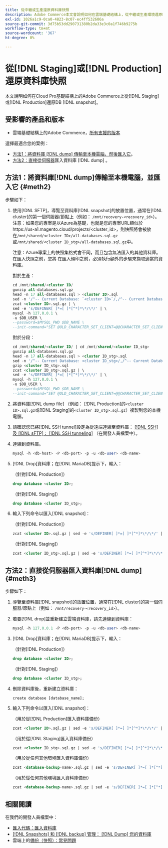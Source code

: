 ```yaml
---
title: 從中繼或生產還原資料庫快照
description: Adobe Commerce本文會說明如何在雲端基礎結構上，從中繼或生產環境還原DB快照。
exl-id: 1026a1c9-0ca0-4823-8c07-ec4ff532606a
source-git-commit: 3d75b53dd290731380b2da33e3c0a1f746b9275b
workflow-type: tm+mt
source-wordcount: '367'
ht-degree: 0%

---
```


# 從[!DNL Staging]或[!DNL Production]還原資料庫快照

本文說明如何在Cloud Pro基礎結構上的Adobe Commerce上從[!DNL Staging]或[!DNL Production]還原DB [!DNL snapshot]。

## 受影響的產品和版本

* 雲端基礎結構上的Adobe Commerce，[所有支援的版本](https://magento.com/sites/default/files/magento-software-lifecycle-policy.pdf)

選擇最適合您的案例：

* [方法1：將資料庫 [!DNL dump] 傳輸至本機電腦，然後匯入它](#meth2)。
* [方法2：直接從伺服器](#meth3)匯入資料庫 [!DNL dump] 。

## 方法1：將資料庫[!DNL dump]傳輸至本機電腦，並匯入它 {#meth2}

步驟如下：

1. 使用[!DNL SFTP]，導覽至資料庫[!DNL snapshot]的放置位置，通常在[!DNL cluster]的第一個伺服器/節點上（例如： `/mnt/recovery-<recovery_id>`）。 注意：如果您的專案是以Azure為基礎，也就是您的專案URL類似於https://us-a1.magento.cloud/projects/&lt;cluster_id>，則快照將會被放在`/mnt/shared/<cluster ID>/all-databases.sql.gz`或`/mnt/shared/<cluster ID_stg>/all-databases.sql.gz`中。

   注意：Azure專案上的快照集格式會不同，而且包含無法匯入的其他資料庫。 在匯入快照之前，您將     在匯入傾印之前，必須執行額外的步驟來擷取適當的資料庫。

   對於生產：

   ```sql
   cd /mnt/shared/<cluster ID/
   gunzip all-databases.sql.gz 
   head -n 17 all-databases.sql > <cluster ID>.sql 
   sed -n '/^-- Current Database: `<cluster ID>`/,/^-- Current Database: `/p' all-databases.sql >> <cluster ID>.sql gzip <cluster ID>.sql
   zcat <cluster ID>.sql.gz | \
   sed -e 's/DEFINER[ ]*=[ ]*[^*]*\*/\*/' | \
   mysql -h 127.0.0.1 \
   -u $DB_USER \
   --password=$MYSQL_PWD $DB_NAME \
   --init-command="SET @OLD_CHARACTER_SET_CLIENT=@@CHARACTER_SET_CLIENT ;SET @OLD_CHARACTER_SET_RESULTS=@@CHARACTER_SET_RESULTS ;SET @OLD_COLLATION_CONNECTION=@@COLLATION_CONNECTION ;SET NAMES utf8 ;SET @OLD_TIME_ZONE=@@TIME_ZONE ;SET TIME_ZONE='+00:00' ;SET @OLD_UNIQUE_CHECKS=@@UNIQUE_CHECKS, UNIQUE_CHECKS=0 ;SET @OLD_FOREIGN_KEY_CHECKS=@@FOREIGN_KEY_CHECKS, FOREIGN_KEY_CHECKS=0 ;SET @OLD_SQL_MODE=@@SQL_MODE, SQL_MODE='NO_AUTO_VALUE_ON_ZERO' ;SET @OLD_SQL_NOTES=@@SQL_NOTES, SQL_NOTES=0;"
   ```

   對於分段：

   ```sql
   cd /mnt/shared/<cluster ID/ | cd /mnt/shared/<cluster ID_stg>
   gunzip all-databases.sql.gz 
   head -n 17 all-databases.sql > <cluster ID_stg>.sql
   sed -n '/^-- Current Database: <cluster ID_stg>/,/^-- Current Database: `/p' all-databases.sql >> <cluster ID_stg>.sql 
   gzip <cluster ID_stg>.sql  
   zcat <cluster ID_stg>.sql.gz | \
   sed -e 's/DEFINER[ ]*=[ ]*[^*]*\*/\*/' | \
   mysql -h 127.0.0.1 \
   -u $DB_USER \
   --password=$MYSQL_PWD $DB_NAME \
   --init-command="SET @OLD_CHARACTER_SET_CLIENT=@@CHARACTER_SET_CLIENT ;SET @OLD_CHARACTER_SET_RESULTS=@@CHARACTER_SET_RESULTS ;SET @OLD_COLLATION_CONNECTION=@@COLLATION_CONNECTION ;SET NAMES utf8 ;SET @OLD_TIME_ZONE=@@TIME_ZONE ;SET TIME_ZONE='+00:00' ;SET @OLD_UNIQUE_CHECKS=@@UNIQUE_CHECKS, UNIQUE_CHECKS=0 ;SET @OLD_FOREIGN_KEY_CHECKS=@@FOREIGN_KEY_CHECKS, FOREIGN_KEY_CHECKS=0 ;SET @OLD_SQL_MODE=@@SQL_MODE, SQL_MODE='NO_AUTO_VALUE_ON_ZERO' ;SET @OLD_SQL_NOTES=@@SQL_NOTES, SQL_NOTES=0;"
   ```

1. 將資料庫[!DNL dump file] （例如： [!DNL Production]的`<cluster ID>.sql.gz`或[!DNL Staging]的`<cluster ID_stg>.sql.gz`）複製到您的本機電腦。
1. 請確認您已將[!DNL SSH tunnel]設定為從遠端連線至資料庫： [[!DNL SSH] 及 [!DNL sFTP]： [!DNL SSH tunneling]](https://experienceleague.adobe.com/zh-hant/docs/commerce-cloud-service/user-guide/develop/secure-connections#env-start-tunn) （在開發人員檔案中）。
1. 連線到資料庫。

   ```sql
   mysql -h <db-host> -P <db-port> -p -u <db-user> <db-name>
   ```

1. [!DNL Drop]資料庫；在[!DNL MariaDB]提示下，輸入：

   （針對[!DNL Production]）

   ```sql
   drop database <cluster ID>;
   ```

   （針對[!DNL Staging]）

   ```sql
   drop database <cluster ID_stg>;
   ```

1. 輸入下列命令以匯入[!DNL snapshot]：

   （針對[!DNL Production]）

   ```sql
   zcat <cluster ID>.sql.gz | sed -e 's/DEFINER[ ]*=[ ]*[^*]*\*/\*/' | mysql -h 127.0.0.1 -P <db-port> -p -u   <db-user> <db-name>
   ```

   （針對[!DNL Staging]）

   ```sql
   zcat <cluster ID_stg>.sql.gz | sed -e 's/DEFINER[ ]*=[ ]*[^*]*\*/\*/' | mysql -h 127.0.0.1 -P <db-port> -p -u   <db-user> <db-name>
   ```

## 方法2：直接從伺服器匯入資料庫[!DNL dump] {#meth3}

步驟如下：

1. 導覽至資料庫[!DNL snapshot]的放置位置，通常在[!DNL cluster]的第一個伺服器/節點上（例如： `/mnt/recovery-<recovery_id>`）。
1. 若要[!DNL drop]並重新建立雲端資料庫，請先連線到資料庫：

   ```sql
   mysql -h 127.0.0.1 -P <db-port> -p -u <db-user> <db-name>
   ```

1. [!DNL Drop]資料庫；在[!DNL MariaDB]提示下，輸入：

   （針對[!DNL Production]）

   ```sql
   drop database <cluster ID>;
   ```

   （針對[!DNL Staging]）

   ```sql
   drop database <cluster ID_stg>;
   ```

1. 刪除資料庫後，重新建立資料庫：

   ```mysql
   create database [database_name];
   ```

1. 輸入下列命令以匯入[!DNL snapshot]：

   （用於從[!DNL Production]匯入資料庫備份）

   ```sql
   zcat <cluster ID>.sql.gz | sed -e 's/DEFINER[ ]*=[ ]*[^*]*\*/\*/' | mysql -h 127.0.0.1 -p -u <db-user> <db-name>
   ```

   （用於從[!DNL Staging]匯入資料庫備份）

   ```sql
   zcat <cluster ID_stg>.sql.gz | sed -e 's/DEFINER[ ]*=[ ]*[^*]*\*/\*/' | mysql -h 127.0.0.1 -p -u <db-user> <db-name>
   ```

   （用於從任何其他環境匯入資料庫備份）

   ```sql
   zcat <database-backup-name>.sql.gz | sed -e 's/DEFINER[ ]*=[ ]*[^*]*\*/\*/' | mysql -h 127.0.0.1 -p -u <db-user> <db-name>
   ```

   （用於從任何其他環境匯入資料庫備份）

   ```sql
   zcat <database-backup-name>.sql.gz | sed -e 's/DEFINER[ ]*=[ ]*[^*]*\*/\*/' | mysql -h 127.0.0.1 -p -u <db-user> <db-name>
   ```

## 相關閱讀

在我們的開發人員檔案中：

* [匯入代碼：匯入資料庫](https://experienceleague.adobe.com/zh-hant/docs/commerce-cloud-service/user-guide/develop/deploy/staging-production)
* [[!DNL Snapshots] 和 [!DNL backup] 管理： [!DNL Dump] 您的資料庫](https://experienceleague.adobe.com/zh-hant/docs/commerce-cloud-service/user-guide/develop/storage/snapshots)
* 雲端上的[備份（快照）：常見問題](https://experienceleague.adobe.com/zh-hant/docs/commerce-knowledge-base/kb/faq/backup-snapshot-on-cloud-faq)
